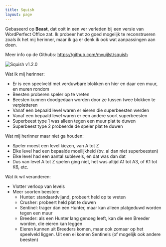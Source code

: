 ```yaml
---
title: Squish
layout: page
---
```


Gebaseerd op **Beast**, dat ooit in een ver verleden bij een versie van WordPerfect Office zat. Ik probeer het zo goed mogelijk te reconstrueren zoals ik het mij herinner, maar ik ga er denk ik ook wat aanpassingen aan doen. 

Meer info op de Githubs: https://github.com/mvuijlst/squish

![Squish v1.2.0](../squish.png "Squish v1.2.0, 2024-09-29")

Wat ik mij herinner: 
- Er is een speelveld met verduwbare blokken en hier en daar een muur, en muren rondom 
- Beesten proberen speler op te vreten
- Beesten kunnen doodgedaan worden door ze tussen twee blokken te verpletteren
- Vanaf een bepaald level waren er eieren die superbeesten werden
- Vanaf een bepaald level waren er een andere soort superbeesten
- Superbeest type 1 was alleen tegen een muur plat te duwen
- Superbeest type 2 probeerde de speler plat te duwen

Wat mij herinner maar niet ga houden:
- Speler moest een level kiezen, van A tot Z
- Elke level had een bepaalde moeilijkheid (bv. al dan niet superbeesten)
- Elke level had een aantal sublevels, en dat was dan dat
- Dus van level A tot Z spelen ging niet, het was altijd A1 tot A3, of K1 tot K6, etc. 

Wat ik wil veranderen:
- Vlotter verloop van levels
- Meer soorten beesten:
  - Hunter: standaardvijand, probeert held op te vreten
  - Crusher: probeert held plat te duwen
  - Sentinel: trager dan een Hunter, maar kan alleen platgeduwd worden tegen een muur
  - Breeder: als een Hunter lang genoeg leeft, kan die een Breeder worden, die eieren kan leggen
  - Eieren kunnen uit Breeders komen, maar ook zomaar op het speelveld liggen. Uit een ei komen Sentinels (of mogelijk ook andere beesten)